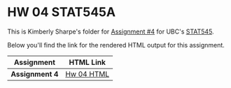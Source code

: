 # HW 04 STAT545A

This is Kimberly Sharpe's folder for [Assignment #4](https://stat545.stat.ubc.ca/evaluation/hw04/hw04/) for UBC's [STAT545](https://stat545.stat.ubc.ca/). 

Below you'll find the link for the rendered HTML output for this assignment.

| **Assignment**   | **HTML Link**       | 
| ------------     | --------           | 
| **Assignment 4**  | [Hw 04 HTML](https://stat545-ubc-hw-2019-20.github.io/stat545-hw-sharpekm/hw%2004/hw_04_sharpe.html) | 



